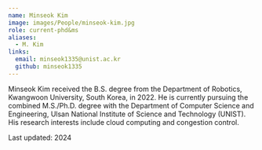 ```yaml
---
name: Minseok Kim
image: images/People/minseok-kim.jpg
role: current-phd&ms 
aliases:
  - M. Kim
links:
  email: minseok1335@unist.ac.kr
  github: minseok1335
--- 
```


Minseok Kim received the B.S. degree from the Department of Robotics, Kwangwoon University, South Korea, in 2022. He is currently pursuing the combined M.S./Ph.D. degree with the Department of Computer Science and Engineering, Ulsan National Institute of Science and Technology (UNIST). His research interests include cloud computing and congestion control.

Last updated: 2024
